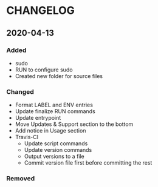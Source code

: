 # CHANGELOG

## 2020-04-13
### Added
- sudo
- RUN to configure sudo
- Created new folder for source files
### Changed
- Format LABEL and ENV entries
- Update finalize RUN commands
- Update entrypoint
- Move Updates & Support section to the bottom
- Add notice in Usage section
- Travis-CI
    - Update script commands
    - Update version commands
    - Output versions to a file
    - Commit version file first before committing the rest
### Removed
